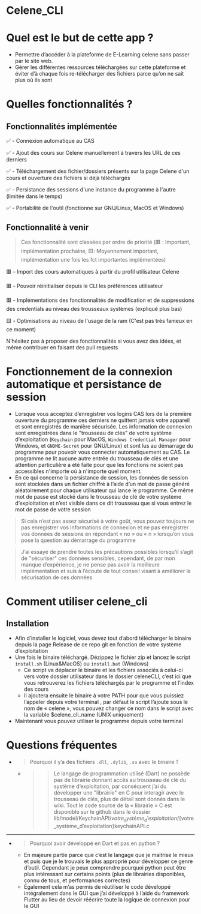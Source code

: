 # Celene_CLI

# Quel est le but de cette app ?

- Permettre d’accéder à la plateforme de E-Learning celene sans passer par le site web.
- Gérer les différentes ressources téléchargées sur cette plateforme et éviter d’à chaque fois re-télécharger des fichiers parce qu’on ne sait plus où ils sont

# Quelles fonctionnalités ?

## Fonctionnalités implémentée

✅ - Connexion automatique au CAS

✅ - Ajout des cours sur Celene manuellement à travers les URL de ces derniers

✅ - Téléchargement des fichier/dossiers présents sur la page Celene d'un cours et ouverture des fichiers si déjà téléchargés

✅ - Persistance des sessions d'une instance du programme à l'autre (limitée dans le temps)

✅ - Portabilité de l'outil (fonctionne sur GNU/Linux, MacOS et Windows)

## Fonctionnalité à venir

> Ces fonctionnalité sont classées par ordre de priorité (🟥 : Important, implémentation prochaine, 🟨: Moyennement important, implémentation une fois les fct importantes implémentées)

🟥 - Import des cours automatiques à partir du profil utilisateur Celene

🟥 - Pouvoir réinitialiser depuis le CLI les préférences utilisateur

🟥 - Implémentations des fonctionnalités de modification et de suppressions des credentials au niveau des trousseaux systèmes (expliqué plus bas)

🟨 - Optimisations au niveau de l'usage de la ram (C'est pas très fameux en ce moment)

N’hésitez pas à proposer des fonctionnalités si vous avez des idées, et même contribuer en faisant des pull requests

# Fonctionnement  de la connexion automatique et persistance de session

- Lorsque vous acceptez d’enregistrer vos logins CAS lors de la première ouverture du programme ces derniers ne quittent jamais votre appareil et sont enregistrés de manière sécurisée. Les information de connexion sont enregistrées dans le "trousseau de clés" de votre système d’exploitation (`Keychain` pour MacOS, `Windows Credential Manager` pour Windows, et `GNOME-Secret` pour GNU/Linux) et sont lus au démarrage du programme pour pouvoir vous connecter automatiquement au CAS. Le programme ne lit aucune autre entrée du trousseau de clés et une attention particulière a été faite pour que les fonctions ne soient pas accessibles n'importe où à n'importe quel moment.
- En ce qui concerne la persistance de session, les données de session sont stockées dans un fichier chiffré à l’aide d’un mot de passe généré aléatoirement pour chaque utilisateur qui lance le programme. Ce même mot de passe est stocké dans le trousseau de clé de votre système d’exploitation et n’est visible dans ce dit trousseau que si vous entrez le mot de passe de votre session

> Si cela n’est pas assez sécurisé à votre goût, vous pouvez toujours ne pas enregistrer vos informations de connexion et ne pas enregistrer vos données de sessions en répondant « no » ou « n » lorsqu’on vous pose la question au démarrage du programme

> J’ai essayé de prendre toutes les précautions possibles lorsqu’il s’agit de "sécuriser" ces données sensibles, cependant, de par mon manque d’expérience, je ne pense pas avoir la meilleure implémentation et suis à l’écoute de tout conseil visant à améliorer la sécurisation de ces données

# Comment utiliser celene_cli

## Installation

- Afin d’installer le logiciel, vous devez tout d’abord télécharger le binaire depuis la page Release de ce repo git en fonction de votre système d’exploitation
- Une fois le binaire téléchargé. Dézippez le fichier zip et lancez le script `install.sh` (Linux&MacOS) ou `install.bat` (Windows)
    - Ce script va déplacer le binaire et les fichiers associés à celui-ci vers votre dossier utilisateur dans le dossier celeneCLI, c’est ici que vous retrouverez les fichiers téléchargés par le programme et l’index des cours
    - Il ajoutera ensuite le binaire à votre PATH pour que vous puissiez l’appeler depuis votre terminal , par défaut le script l’ajoute sous le nom de « celene », vous pouvez changer ce nom dans le script avec la variable $celene_cli_name (UNIX uniquement)
- Maintenant vous pouvez utiliser le programme depuis votre terminal

# Questions fréquentes

- > Pourquoi il y’a des fichiers `.dll`, `.dylib`, `.so` avec le binaire ?
    - >> Le langage de programmation utilisé (Dart) ne possède pas de librairie donnant accès au trousseau de clé du système d’exploitation, par conséquent j’ai du développer une "librairie" en C pour interagir avec le trousseau de clés, plus de détail sont donnés dans le wiki. Tout le code source de la « librairie » C est disponible sur le github dans le dossier lib/model/KeychainAPI/${votre_système_d’exploitation}/${votre_système_d’exploitation}keychainAPI.c

----

- > Pourquoi avoir développé en Dart et pas en python ?
    -  En majeure partie parce que c’est le langage que je maitrise le mieux et puis que je le trouvais le plus approprié pour développer ce genre d’outil. Cependant je peux comprendre pourquoi python peut être plus intéressant sur certains points (plus de librairies disponibles, connu de tous, et performances correctes)
    -  Également cela m’as permis de réutiliser le code développé intégralement dans le GUI que j’ai développé à l’aide du framework Flutter au lieu de devoir réécrire toute la logique de connexion pour le GUI









